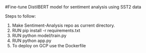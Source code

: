 #Fine-tune DistilBERT model for sentiment analysis using SST2 data

Steps to follow:
1. Make Sentiment-Analysis repo as current directory.
2. RUN pip install -r requirements.txt
3. RUN python model/train.py
4. RUN python app.py
5. To deploy on GCP use the Dockerfile